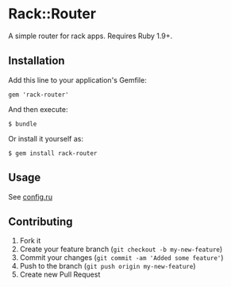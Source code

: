 # Rack::Router

A simple router for rack apps.  Requires Ruby 1.9+.

## Installation

Add this line to your application's Gemfile:

    gem 'rack-router'

And then execute:

    $ bundle

Or install it yourself as:

    $ gem install rack-router

## Usage

See [config.ru](http://github.com/pjb3/rack-router/tree/master/config.ru)

## Contributing

1. Fork it
2. Create your feature branch (`git checkout -b my-new-feature`)
3. Commit your changes (`git commit -am 'Added some feature'`)
4. Push to the branch (`git push origin my-new-feature`)
5. Create new Pull Request
